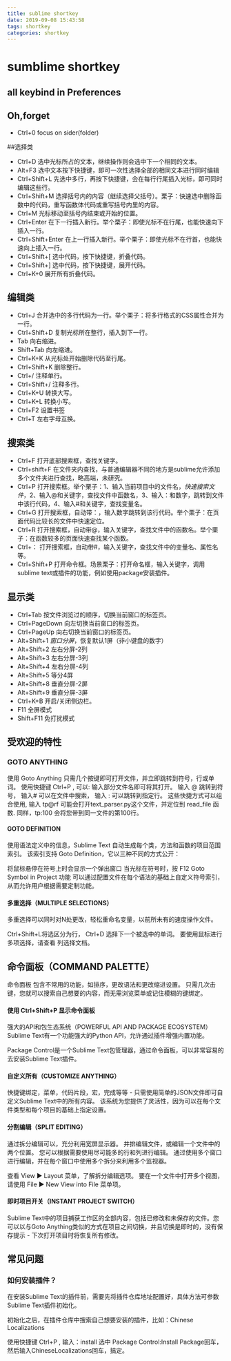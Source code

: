 ```yaml
---
title: sublime shortkey
date: 2019-09-08 15:43:58
tags: shortkey
categories: shortkey
---
```

# sumblime shortkey
<!--more-->
## all keybind in Preferences
## Oh,forget
- Ctrl+0 focus on sider(folder)

##选择类
- Ctrl+D 选中光标所占的文本，继续操作则会选中下一个相同的文本。
- Alt+F3 选中文本按下快捷键，即可一次性选择全部的相同文本进行同时编辑
- Ctrl+Shift+L 先选中多行，再按下快捷键，会在每行行尾插入光标，即可同时编辑这些行。
- Ctrl+Shift+M 选择括号内的内容（继续选择父括号）。栗子：快速选中删除函数中的代码，重写函数体代码或重写括号内里的内容。
- Ctrl+M 光标移动至括号内结束或开始的位置。
- Ctrl+Enter 在下一行插入新行。举个栗子：即使光标不在行尾，也能快速向下插入一行。
- Ctrl+Shift+Enter 在上一行插入新行。举个栗子：即使光标不在行首，也能快速向上插入一行。
- Ctrl+Shift+[ 选中代码，按下快捷键，折叠代码。
- Ctrl+Shift+] 选中代码，按下快捷键，展开代码。
- Ctrl+K+0 展开所有折叠代码。

## 编辑类
- Ctrl+J 合并选中的多行代码为一行。举个栗子：将多行格式的CSS属性合并为一行。
- Ctrl+Shift+D  复制光标所在整行，插入到下一行。
- Tab 向右缩进。
- Shift+Tab 向左缩进。
- Ctrl+K+K 从光标处开始删除代码至行尾。
- Ctrl+Shift+K 删除整行。
- Ctrl+/ 注释单行。
- Ctrl+Shift+/ 注释多行。	
- Ctrl+K+U 转换大写。
- Ctrl+K+L 转换小写。
- Ctrl+F2 设置书签
- Ctrl+T 左右字母互换。

## 搜索类

- Ctrl+F 打开底部搜索框，查找关键字。
- Ctrl+shift+F 在文件夹内查找，与普通编辑器不同的地方是sublime允许添加多个文件夹进行查找，略高端，未研究。
- Ctrl+P 打开搜索框。举个栗子：1、输入当前项目中的文件名，*快速搜索文件*，2、输入@和关键字，查找文件中函数名，3、输入：和数字，跳转到文件中该行代码，4、输入#和关键字，查找变量名。
- Ctrl+G 打开搜索框，自动带：，输入数字跳转到该行代码。举个栗子：在页面代码比较长的文件中快速定位。
- Ctrl+R 打开搜索框，自动带@，输入关键字，查找文件中的函数名。举个栗子：在函数较多的页面快速查找某个函数。
- Ctrl+： 打开搜索框，自动带#，输入关键字，查找文件中的变量名、属性名等。
- Ctrl+Shift+P 打开命令框。场景栗子：打开命名框，输入关键字，调用sublime text或插件的功能，例如使用package安装插件。

## 显示类

- Ctrl+Tab 按文件浏览过的顺序，切换当前窗口的标签页。
- Ctrl+PageDown 向左切换当前窗口的标签页。
- Ctrl+PageUp 向右切换当前窗口的标签页。
- Alt+Shift+1 *窗口分屏*，恢复默认1屏（非小键盘的数字）
- Alt+Shift+2 左右分屏-2列
- Alt+Shift+3 左右分屏-3列
- Alt+Shift+4 左右分屏-4列
- Alt+Shift+5 等分4屏
- Alt+Shift+8 垂直分屏-2屏
- Alt+Shift+9 垂直分屏-3屏
- Ctrl+K+B 开启/关闭侧边栏。
- F11 全屏模式
- Shift+F11 免打扰模式



## 受欢迎的特性
### GOTO ANYTHING
使用 Goto Anything 只需几个按键即可打开文件，并立即跳转到符号，行或单词。
使用快捷键 Ctrl+P , 可以:
输入部分文件名即可将其打开。
输入 @ 跳转到符号， 输入# 可以在文件中搜索， 输入 : 可以跳转到指定行。
这些快捷方式可以组合使用, 输入 tp@rf 可能会打开text_parser.py这个文件，并定位到 read_file 函数. 同样，tp:100 会将您带到同一文件的第100行。

#### GOTO DEFINITION
使用语法定义中的信息，Sublime Text 自动生成每个类，方法和函数的项目范围索引。 该索引支持 Goto Definition，它以三种不同的方式公开：

将鼠标悬停在符号上时会显示一个弹出窗口
当光标在符号时，按 F12
Goto Symbol in Project 功能
可以通过配置文件在每个语法的基础上自定义符号索引，从而允许用户根据需要定制功能。

#### 多重选择（MULTIPLE SELECTIONS）
多重选择可以同时对N处更改，轻松重命名变量，以前所未有的速度操作文件。

Ctrl+Shift+L将选区分为行， Ctrl+D 选择下一个被选中的单词。 要使用鼠标进行多项选择，请查看 列选择文档。

## 命令面板（COMMAND PALETTE）
命令面板 包含不常用的功能，如排序，更改语法和更改缩进设置。 只需几次击键，您就可以搜索自己想要的内容，而无需浏览菜单或记住模糊的键绑定。

#### 使用 Ctrl+Shift+P 显示命令面板

强大的API和包生态系统（POWERFUL API AND PACKAGE ECOSYSTEM）
Sublime Text有一个功能强大的Python API，允许通过插件增强内置功能。

Package Control是一个Sublime Text包管理器，通过命令面板，可以非常容易的去安装Sublime Text插件。

#### 自定义所有（CUSTOMIZE ANYTHING）
快捷键绑定，菜单，代码片段，宏，完成等等 - 只需使用简单的JSON文件即可自定义Sublime Text中的所有内容。 该系统为您提供了灵活性，因为可以在每个文件类型和每个项目的基础上指定设置。

#### 分割编辑（SPLIT EDITING）
通过拆分编辑可以，充分利用宽屏显示器。 并排编辑文件，或编辑一个文件中的两个位置。 您可以根据需要使用尽可能多的行和列进行编辑。 通过使用多个窗口进行编辑，并在每个窗口中使用多个拆分来利用多个监视器。

查看 View ▶ Layout 菜单，了解拆分编辑选项。 要在一个文件中打开多个视图，请使用 File ▶ New View into File 菜单项。

#### 即时项目开关（INSTANT PROJECT SWITCH）
Sublime Text中的项目捕获工作区的全部内容，包括已修改和未保存的文件。您可以以与Goto Anything类似的方式在项目之间切换，并且切换是即时的，没有保存提示 - 下次打开项目时将恢复所有修改。


## 常见问题
### 如何安装插件？
在安装Sublime Text的插件前，需要先将插件仓库地址配置好，具体方法可参数Sublime Text插件初始化。

初始化之后，在插件仓库中搜索自己想要安装的插件，比如：Chinese​Localizations

使用快捷键 Ctrl+P , 输入：install 选中 Package Control:Install Package回车，然后输入Chinese​Localizations回车，搞定。

